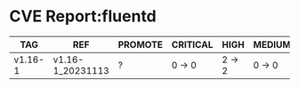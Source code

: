# CVE Report:fluentd
|   TAG   |       REF        | PROMOTE | CRITICAL |  HIGH  | MEDIUM |  LOW   | UNKNOWN |
|---------|------------------|---------|----------|--------|--------|--------|---------|
| v1.16-1 | v1.16-1_20231113 | ?       | 0 -> 0   | 2 -> 2 | 0 -> 0 | 0 -> 0 | 0 -> 0  |

